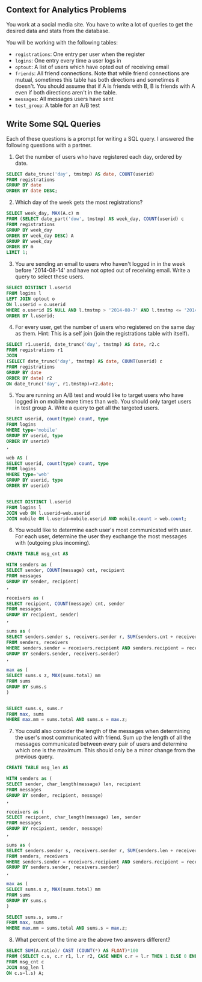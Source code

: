 ## Context for Analytics Problems

You work at a social media site. You have to write a lot of queries to get the desired data and stats from the database.

You will be working with the following tables:

* `registrations`: One entry per user when the register
* `logins`: One entry every time a user logs in
* `optout`: A list of users which have opted out of receiving email
* `friends`: All friend connections. Note that while friend connections are mutual, sometimes this table has both directions and sometimes it doesn't. You should assume that if A is friends with B, B is friends with A even if both directions aren't in the table.
* `messages`: All messages users have sent
* `test_group`: A table for an A/B test


## Write Some SQL Queries
Each of these questions is a prompt for writing a SQL query. I answered the following questions with
a partner.


1. Get the number of users who have registered each day, ordered by date.

```sql
SELECT date_trunc('day', tmstmp) AS date, COUNT(userid)
FROM registrations
GROUP BY date
ORDER BY date DESC;
```

2. Which day of the week gets the most registrations?

```sql
SELECT week_day, MAX(A.c) m
FROM (SELECT date_part('dow', tmstmp) AS week_day, COUNT(userid) c
FROM registrations
GROUP BY week_day
ORDER BY week_day DESC) A
GROUP BY week_day
ORDER BY m
LIMIT 1;
```

3. You are sending an email to users who haven't logged in in the week before '2014-08-14' and have not opted out of receiving email. Write a query to select these users.

```sql
SELECT DISTINCT l.userid
FROM logins l
LEFT JOIN optout o
ON l.userid = o.userid
WHERE o.userid IS NULL AND l.tmstmp > '2014-08-7' AND l.tmstmp <= '2014-08-14'
ORDER BY l.userid;
```

4. For every user, get the number of users who registered on the same day as them. Hint: This is a self join (join the registrations table with itself).

```sql
SELECT r1.userid, date_trunc('day', tmstmp) AS date, r2.c
FROM registrations r1
JOIN
(SELECT date_trunc('day', tmstmp) AS date, COUNT(userid) c
FROM registrations
GROUP BY date
ORDER BY date) r2
ON date_trunc('day', r1.tmstmp)=r2.date;
```

5. You are running an A/B test and would like to target users who have logged in on mobile more times than web. You should only target users in test group A. Write a query to get all the targeted users.

```sql
SELECT userid, count(type) count, type
FROM logins
WHERE type='mobile'
GROUP BY userid, type
ORDER BY userid)
,

web AS (
SELECT userid, count(type) count, type
FROM logins
WHERE type='web'
GROUP BY userid, type
ORDER BY userid)


SELECT DISTINCT l.userid
FROM logins l
JOIN web ON l.userid=web.userid
JOIN mobile ON l.userid=mobile.userid AND mobile.count > web.count;
```

6. You would like to determine each user's most communicated with user. For each user, determine the user they exchange the most messages with (outgoing plus incoming).

```sql
CREATE TABLE msg_cnt AS

WITH senders as (
SELECT sender, COUNT(message) cnt, recipient
FROM messages
GROUP BY sender, recipient)
,

receivers as (
SELECT recipient, COUNT(message) cnt, sender
FROM messages
GROUP BY recipient, sender)
,

sums as (
SELECT senders.sender s, receivers.sender r, SUM(senders.cnt + receivers.cnt) total
FROM senders, receivers
WHERE senders.sender = receivers.recipient AND senders.recipient = receivers.sender
GROUP BY senders.sender, receivers.sender)
,

max as (
SELECT sums.s z, MAX(sums.total) mm
FROM sums
GROUP BY sums.s
)


SELECT sums.s, sums.r
FROM max, sums
WHERE max.mm = sums.total AND sums.s = max.z;
```

7. You could also consider the length of the messages when determining the user's most communicated with friend. Sum up the length of all the messages communicated between every pair of users and determine which one is the maximum. This should only be a minor change from the previous query.

```sql
CREATE TABLE msg_len AS

WITH senders as (
SELECT sender, char_length(message) len, recipient
FROM messages
GROUP BY sender, recipient, message)
,

receivers as (
SELECT recipient, char_length(message) len, sender
FROM messages
GROUP BY recipient, sender, message)
,

sums as (
SELECT senders.sender s, receivers.sender r, SUM(senders.len + receivers.len) total
FROM senders, receivers
WHERE senders.sender = receivers.recipient AND senders.recipient = receivers.sender
GROUP BY senders.sender, receivers.sender)
,

max as (
SELECT sums.s z, MAX(sums.total) mm
FROM sums
GROUP BY sums.s
)

SELECT sums.s, sums.r
FROM max, sums
WHERE max.mm = sums.total AND sums.s = max.z;
```

8. What percent of the time are the above two answers different?

```sql
SELECT SUM(A.ratio)/ CAST (COUNT(*) AS FLOAT)*100
FROM (SELECT c.s, c.r r1, l.r r2, CASE WHEN c.r = l.r THEN 1 ELSE 0 END ratio
FROM msg_cnt c
JOIN msg_len l
ON c.s=l.s) A;
```
